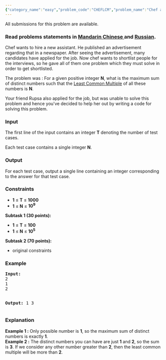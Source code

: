 ```yaml
---
{"category_name":"easy","problem_code":"CHEFLCM","problem_name":"Chef and Interview","languages_supported":{"0":"ADA","1":"ASM","2":"BASH","3":"BF","4":"C","5":"C99 strict","6":"CAML","7":"CLOJ","8":"CLPS","9":"CPP 4.3.2","10":"CPP 4.9.2","11":"CPP14","12":"CS2","13":"D","14":"ERL","15":"FORT","16":"FS","17":"GO","18":"HASK","19":"ICK","20":"ICON","21":"JAVA","22":"JS","23":"LISP clisp","24":"LISP sbcl","25":"LUA","26":"NEM","27":"NICE","28":"NODEJS","29":"PAS fpc","30":"PAS gpc","31":"PERL","32":"PERL6","33":"PHP","34":"PIKE","35":"PRLG","36":"PYPY","37":"PYTH","38":"PYTH 3.4","39":"RUBY","40":"SCALA","41":"SCM chicken","42":"SCM guile","43":"SCM qobi","44":"ST","45":"TCL","46":"TEXT","47":"WSPC"},"max_timelimit":1,"source_sizelimit":50000,"problem_author":"abhra73","problem_tester":"xcwgf666","date_added":"21-01-2015","tags":{"0":"abhra73","1":"april15","2":"lcm","3":"simple"},"editorial_url":"http://discuss.codechef.com/problems/CHEFLCM","time":{"view_start_date":1428917400,"submit_start_date":1428917400,"visible_start_date":1428917400,"end_date":1735669800},"layout":"problem"}
---
```

<span class="solution-visible-txt">All submissions for this problem are available.</span><h3> Read problems statements in <a target="_blank" href="http://www.codechef.com/download/translated/APRIL15/mandarin/CHEFLCM.pdf">Mandarin Chinese </a> and <a target="_blank" href="http://www.codechef.com/download/translated/APRIL15/russian/CHEFLCM.pdf">Russian</a>.</h3>
<p>Chef wants to hire a new assistant. He published an advertisement regarding that in a newspaper. After seeing the advertisement, many candidates have applied for the job. Now chef wants to shortlist people for the interviews, so he gave all of them one problem which they must solve in order to get shortlisted.</p>
<p> The problem was : For a given positive integer <b>N</b>, what is the maximum sum of distinct numbers such that the <a href = "http://en.wikipedia.org/wiki/Least_common_multiple">Least Common Multiple</a> of all these numbers is <b>N</b>.  </p>
<p> Your friend Rupsa also applied for the job, but was unable to solve this problem and hence you've decided to help her out by writing a code for solving this problem.</p>
<h3>Input</h3>
<p>The first line of the input contains an integer <b>T</b> denoting the number of test cases.</p>
<p>Each test case contains a single integer <b>N</b>.</p>
<h3>Output</h3>
<p>
For each test case, output a single line containing an integer corresponding to the answer for that test case.
</p>
<h3>Constraints</h3>
<p><ul>
<li><b>1</b> ≤ <b>T</b> ≤ <b>1000</b></li>
<li><b>1</b> ≤ <b>N</b> ≤ <b>10<sup>9</sup></b></li>
</ul>
</p>
<p><b>Subtask 1 (30 points):</b></p>
<ul>
<li><b>1</b> ≤ <b>T</b> ≤ <b>100</b></li>
<li><b>1</b> ≤ <b>N</b> ≤ <b>10<sup>5</sup></b></li>
</ul>

<p><b>Subtask 2 (70 points):</b></p>
<ul>
<li>original constraints</li>
</ul>

<h3>Example</h3>
<pre><b>Input:</b>
2
1
2

<b>Output:</b>
1
3
</pre><h3>Explanation</h3>
<p><b>Example 1 :</b> Only possible number is <b>1</b>, so the maximum sum of distinct numbers is exactly <b>1</b>. <br />
<b>Example 2 :</b> The distinct numbers you can have are just <b>1</b> and <b>2</b>, so the sum is <b>3</b>. If we consider any other number greater than <b>2</b>, then the least common multiple will be more than <b>2</b>.</p>
